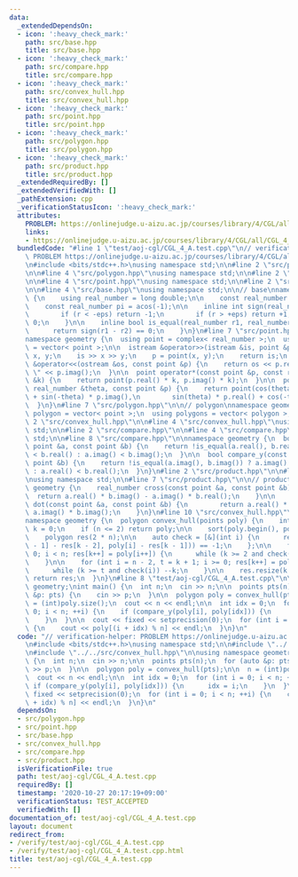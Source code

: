 ```yaml
---
data:
  _extendedDependsOn:
  - icon: ':heavy_check_mark:'
    path: src/base.hpp
    title: src/base.hpp
  - icon: ':heavy_check_mark:'
    path: src/compare.hpp
    title: src/compare.hpp
  - icon: ':heavy_check_mark:'
    path: src/convex_hull.hpp
    title: src/convex_hull.hpp
  - icon: ':heavy_check_mark:'
    path: src/point.hpp
    title: src/point.hpp
  - icon: ':heavy_check_mark:'
    path: src/polygon.hpp
    title: src/polygon.hpp
  - icon: ':heavy_check_mark:'
    path: src/product.hpp
    title: src/product.hpp
  _extendedRequiredBy: []
  _extendedVerifiedWith: []
  _pathExtension: cpp
  _verificationStatusIcon: ':heavy_check_mark:'
  attributes:
    PROBLEM: https://onlinejudge.u-aizu.ac.jp/courses/library/4/CGL/all/CGL_4_A
    links:
    - https://onlinejudge.u-aizu.ac.jp/courses/library/4/CGL/all/CGL_4_A
  bundledCode: "#line 1 \"test/aoj-cgl/CGL_4_A.test.cpp\"\n// verification-helper:\
    \ PROBLEM https://onlinejudge.u-aizu.ac.jp/courses/library/4/CGL/all/CGL_4_A\n\
    \n#include <bits/stdc++.h>\nusing namespace std;\n\n#line 2 \"src/polygon.hpp\"\
    \n\n#line 4 \"src/polygon.hpp\"\nusing namespace std;\n\n#line 2 \"src/point.hpp\"\
    \n\n#line 4 \"src/point.hpp\"\nusing namespace std;\n\n#line 2 \"src/base.hpp\"\
    \n\n#line 4 \"src/base.hpp\"\nusing namespace std;\n\n// base\nnamespace geometry\
    \ {\n    using real_number = long double;\n\n    const real_number eps = 1e-8;\n\
    \    const real_number pi = acos(-1);\n\n    inline int sign(real_number r) {\n\
    \        if (r < -eps) return -1;\n        if (r > +eps) return +1;\n        return\
    \ 0;\n    }\n\n    inline bool is_equal(real_number r1, real_number r2) {\n  \
    \      return sign(r1 - r2) == 0;\n    }\n}\n#line 7 \"src/point.hpp\"\n\n// point\n\
    namespace geometry {\n  using point = complex< real_number >;\n  using points\
    \ = vector< point >;\n\n  istream &operator>>(istream &is, point &p) {\n    real_number\
    \ x, y;\n    is >> x >> y;\n    p = point(x, y);\n    return is;\n  }\n\n  ostream\
    \ &operator<<(ostream &os, const point &p) {\n    return os << p.real() << \"\
    \ \" << p.imag();\n  }\n\n  point operator*(const point &p, const real_number\
    \ &k) {\n    return point(p.real() * k, p.imag() * k);\n  }\n\n  point rotate(const\
    \ real_number &theta, const point &p) {\n    return point(cos(theta) * p.real()\
    \ + sin(-theta) * p.imag(),\n        sin(theta) * p.real() + cos(-theta) * p.imag());\n\
    \  }\n}\n#line 7 \"src/polygon.hpp\"\n\n// polygon\nnamespace geometry {\n  using\
    \ polygon = vector< point >;\n  using polygons = vector< polygon >;\n}\n#line\
    \ 2 \"src/convex_hull.hpp\"\n\n#line 4 \"src/convex_hull.hpp\"\nusing namespace\
    \ std;\n\n#line 2 \"src/compare.hpp\"\n\n#line 4 \"src/compare.hpp\"\nusing namespace\
    \ std;\n\n#line 8 \"src/compare.hpp\"\n\nnamespace geometry {\n  bool compare_x(const\
    \ point &a, const point &b) {\n    return !is_equal(a.real(), b.real()) ? a.real()\
    \ < b.real() : a.imag() < b.imag();\n  }\n\n  bool compare_y(const point &a, const\
    \ point &b) {\n    return !is_equal(a.imag(), b.imag()) ? a.imag() < b.imag()\
    \ : a.real() < b.real();\n  }\n}\n#line 2 \"src/product.hpp\"\n\n#line 4 \"src/product.hpp\"\
    \nusing namespace std;\n\n#line 7 \"src/product.hpp\"\n\n// product\nnamespace\
    \ geometry {\n    real_number cross(const point &a, const point &b) {\n      \
    \  return a.real() * b.imag() - a.imag() * b.real();\n    }\n\n    real_number\
    \ dot(const point &a, const point &b) {\n        return a.real() * b.real() +\
    \ a.imag() * b.imag();\n    }\n}\n#line 10 \"src/convex_hull.hpp\"\n\n// convex_hull\n\
    namespace geometry {\n  polygon convex_hull(points poly) {\n    int n = poly.size(),\
    \ k = 0;\n    if (n <= 2) return poly;\n\n    sort(poly.begin(), poly.end(), compare_x);\n\
    \    polygon res(2 * n);\n\n    auto check = [&](int i) {\n      return sign(cross(res[k\
    \ - 1] - res[k - 2], poly[i] - res[k - 1])) == -1;\n    };\n\n    for (int i =\
    \ 0; i < n; res[k++] = poly[i++]) {\n      while (k >= 2 and check(i)) --k;\n\
    \    }\n\n    for (int i = n - 2, t = k + 1; i >= 0; res[k++] = poly[i--]) {\n\
    \      while (k >= t and check(i)) --k;\n    }\n\n    res.resize(k - 1);\n   \
    \ return res;\n  }\n}\n#line 8 \"test/aoj-cgl/CGL_4_A.test.cpp\"\n\nusing namespace\
    \ geometry;\nint main() {\n  int n;\n  cin >> n;\n\n  points pts(n);\n  for (auto\
    \ &p: pts) {\n    cin >> p;\n  }\n\n  polygon poly = convex_hull(pts);\n\n  n\
    \ = (int)poly.size();\n  cout << n << endl;\n\n  int idx = 0;\n  for (int i =\
    \ 0; i < n; ++i) {\n    if (compare_y(poly[i], poly[idx])) {\n      idx = i;\n\
    \    }\n  }\n\n  cout << fixed << setprecision(0);\n  for (int i = 0; i < n; ++i)\
    \ {\n    cout << poly[(i + idx) % n] << endl;\n  }\n}\n"
  code: "// verification-helper: PROBLEM https://onlinejudge.u-aizu.ac.jp/courses/library/4/CGL/all/CGL_4_A\n\
    \n#include <bits/stdc++.h>\nusing namespace std;\n\n#include \"../../src/polygon.hpp\"\
    \n#include \"../../src/convex_hull.hpp\"\n\nusing namespace geometry;\nint main()\
    \ {\n  int n;\n  cin >> n;\n\n  points pts(n);\n  for (auto &p: pts) {\n    cin\
    \ >> p;\n  }\n\n  polygon poly = convex_hull(pts);\n\n  n = (int)poly.size();\n\
    \  cout << n << endl;\n\n  int idx = 0;\n  for (int i = 0; i < n; ++i) {\n   \
    \ if (compare_y(poly[i], poly[idx])) {\n      idx = i;\n    }\n  }\n\n  cout <<\
    \ fixed << setprecision(0);\n  for (int i = 0; i < n; ++i) {\n    cout << poly[(i\
    \ + idx) % n] << endl;\n  }\n}\n"
  dependsOn:
  - src/polygon.hpp
  - src/point.hpp
  - src/base.hpp
  - src/convex_hull.hpp
  - src/compare.hpp
  - src/product.hpp
  isVerificationFile: true
  path: test/aoj-cgl/CGL_4_A.test.cpp
  requiredBy: []
  timestamp: '2020-10-27 20:17:19+09:00'
  verificationStatus: TEST_ACCEPTED
  verifiedWith: []
documentation_of: test/aoj-cgl/CGL_4_A.test.cpp
layout: document
redirect_from:
- /verify/test/aoj-cgl/CGL_4_A.test.cpp
- /verify/test/aoj-cgl/CGL_4_A.test.cpp.html
title: test/aoj-cgl/CGL_4_A.test.cpp
---
```

